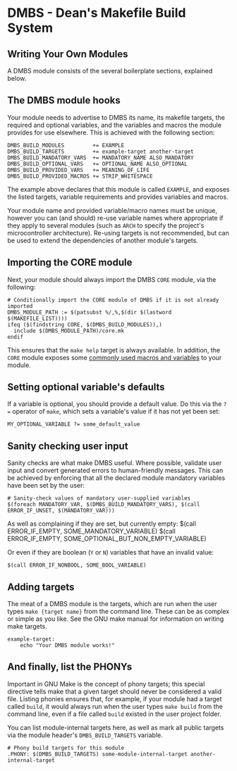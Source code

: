 DMBS - Dean's Makefile Build System
===================================


Writing Your Own Modules
------------------------

A DMBS module consists of the several boilerplate sections, explained below.

## The DMBS module hooks

Your module needs to advertise to DMBS its name, its makefile targets, the
required and optional variables, and the variables and macros the module
provides for use elsewhere. This is achieved with the following section:

    DMBS_BUILD_MODULES         += EXAMPLE
    DMBS_BUILD_TARGETS         += example-target another-target
    DMBS_BUILD_MANDATORY_VARS  += MANDATORY_NAME ALSO_MANDATORY
    DMBS_BUILD_OPTIONAL_VARS   += OPTIONAL_NAME ALSO_OPTIONAL
    DMBS_BUILD_PROVIDED_VARS   += MEANING_OF_LIFE
    DMBS_BUILD_PROVIDED_MACROS += STRIP_WHITESPACE

The example above declares that this module is called `EXAMPLE`, and exposes the
listed targets, variable requirements and provides variables and macros.

Your module name and provided variable/macro names must be unique, however you
can (and should) re-use variable names where appropriate if they apply to
several modules (such as `ARCH` to specify the project's microcontroller
architecture). Re-using targets is not recommended, but can be used to extend
the dependencies of another module's targets.

## Importing the CORE module

Next, your module should always import the DMBS `CORE` module, via the
following:

    # Conditionally import the CORE module of DMBS if it is not already imported
    DMBS_MODULE_PATH := $(patsubst %/,%,$(dir $(lastword $(MAKEFILE_LIST))))
    ifeq ($(findstring CORE, $(DMBS_BUILD_MODULES)),)
      include $(DMBS_MODULE_PATH)/core.mk
    endif

This ensures that the `make help` target is always available. In addition, the
`CORE` module exposes some [commonly used macros and variables](core.md) to
your module.

## Setting optional variable's defaults

If a variable is optional, you should provide a default value. Do this via the
`?=` operator of `make`, which sets a variable's value if it has not yet been
set:

    MY_OPTIONAL_VARIABLE ?= some_default_value

## Sanity checking user input

Sanity checks are what make DMBS useful. Where possible, validate user input and
convert generated errors to human-friendly messages. This can be achieved by
enforcing that all the declared module mandatory variables have been set by the
user:

    # Sanity-check values of mandatory user-supplied variables
    $(foreach MANDATORY_VAR, $(DMBS_BUILD_MANDATORY_VARS), $(call ERROR_IF_UNSET, $(MANDATORY_VAR)))

As well as complaining if they are set, but currently empty:
    $(call ERROR_IF_EMPTY, SOME_MANDATORY_VARIABLE)
    $(call ERROR_IF_EMPTY, SOME_OPTIONAL_BUT_NON_EMPTY_VARIABLE)

Or even if they are boolean (`Y` or `N`) variables that have an invalid value:

    $(call ERROR_IF_NONBOOL, SOME_BOOL_VARIABLE)

## Adding targets

The meat of a DMBS module is the targets, which are run when the user types
`make {target name}` from the command line. These can be as complex or simple
as you like. See the GNU make manual for information on writing make targets.

    example-target:
        echo "Your DMBS module works!"

## And finally, list the PHONYs

Important in GNU Make is the concept of phony targets; this special directive
tells make that a given target should never be considered a valid file. Listing
phonies ensures that, for example, if your module had a target called `build`,
it would always run when the user types `make build` from the command line, even
if a file called `build` existed in the user project folder.

You can list module-internal targets here, as well as mark all public targets
via the module header's `DMBS_BUILD_TARGETS` variable.

    # Phony build targets for this module
    .PHONY: $(DMBS_BUILD_TARGETS) some-module-internal-target another-internal-target

